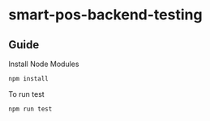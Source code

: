 # smart-pos-backend-testing

## Guide

Install Node Modules

```bash
npm install
```

 To run test

```bash
npm run test
```
